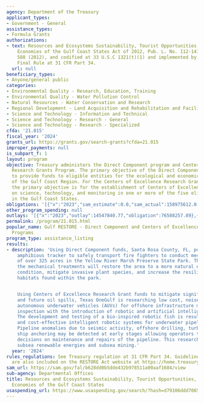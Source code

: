 ```yaml
---
agency: Department of the Treasury
applicant_types:
- Government - General
assistance_types:
- Formula Grants
authorizations:
- text: Resources and Ecosystems Sustainability, Tourist Opportunities, and Revived
    Economies of the Gulf Coast States Act of 2012, Pub. L. No. 112-141, 126 Stat.
    588 (2012), and codified at 33 U.S.C 1321(t)(1) and implemented by Treasury’s
    Final Rule at 31 CFR Part 34.
  url: null
beneficiary_types:
- Anyone/general public
categories:
- Environmental Quality - Research, Education, Training
- Environmental Quality - Water Pollution Control
- Natural Resources - Water Conservation and Research
- Regional Development - Land Acquisition and Rehabilitation and Facilities Construction
- Science and Technology - Information and Technical
- Science and Technology - Research - General
- Science and Technology - Research - Specialized
cfda: '21.015'
fiscal_year: '2024'
grants_url: https://grants.gov/search-grants?cfda=21.015
improper_payments: null
is_subpart_f: 1
layout: program
objective: Treasury administers the Direct Component program and Centers of Excellence
  Research Grants Program. The primary objective of the Direct Component program is
  to provide funds to eligible entities for the ecological and economic restoration
  of the Gulf Coast Region. For the Centers of Excellence Research Grants Program,
  the primary objective is for the establishment of Centers of Excellence that focus
  on science, technology, and monitoring in one or more of the five eligible disciplines
  in the Gulf Coast States.
obligations: '[{"x":"2023","sam_estimate":0.0,"sam_actual":158975612.0,"usa_spending_actual":141789784.14},{"x":"2024","sam_estimate":0.0,"sam_actual":31969215.0,"usa_spending_actual":39149305.67},{"x":"2025","sam_estimate":0.0,"sam_actual":0.0,"usa_spending_actual":63029495.57}]'
other_program_spending: null
outlays: '[{"x":"2023","outlay":14547840.77,"obligation":76588257.89},{"x":"2024","outlay":16600.47,"obligation":11816141.78},{"x":"2025","outlay":6523.52,"obligation":38631551.79}]'
permalink: /program/21.015.html
popular_name: Gulf RESTORE - Direct Component and Centers of Excellence Research Grants
  Programs
program_type: assistance_listing
results:
- description: 'Using Direct Component funds, Santa Rosa County, FL, purchased an
    amphibious tracker to safely transport fire fighters to conduct mechanical treatments
    of over 325 acres in the Yellow River Marsh Preserve State Park. The results of
    the mechanical treatments will restore the area to a more natural environment
    condition, mitigate invasive plant species, and increase the resiliency of diverse
    habitats found within the park.


    Using Centers of Excellence Research Grant funds to mitigate significant pollution
    and future oil spills, Texas OneGulf is researching low cost, noiseless, and energy-efficient
    autonomous underwater vehicles (AUVs) for offshore infrastructure monitoring and
    inspection with the introduction of robotic and artificial intelligent technologies.
    The development and testing of a bio-inspired robotic fish is resulting in a time-efficient
    and cost-effective intelligent robotic systems for underwater pipeline inspection.
    Pipeline anomalies due to seismic activity, offshore drilling, turbulence, and
    ship anchoring may be detected at early stages allowing operators to make informed
    decisions on maintenance and repairs of the pipeline. This research will inform
    subsea renewable energies and subsea mining.'
  year: '2024'
rules_regulations: See Treasury regulation at 31 CFR Part 34. Guidelines and literature
  are also included on the RESTORE Act website at https://home.treasury.gov/policy-issues/financial-markets-financial-institutions-and-fiscal-service/restore-act.
sam_url: https://sam.gov/fal/b628dd0b5dde432b978511a00aaf1684/view
sub-agency: Departmental Offices
title: Resources and Ecosystems Sustainability, Tourist Opportunities, and Revived
  Economies of the Gulf Coast States
usaspending_url: https://www.usaspending.gov/search/?hash=d79106ddd7065243b7f291d19367772c
---
```

